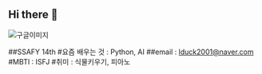 ## Hi there 🌸
![구글이미지](https://m.health.chosun.com/site/data/img_dir/2023/07/17/2023071701753_0.jpg)


##SSAFY 14th
#요즘 배우는 것 : Python, AI
##email : lduck2001@naver.com
#MBTI : ISFJ
#취미 : 식물키우기, 피아노



